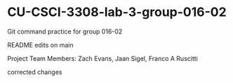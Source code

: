 # CU-CSCI-3308-lab-3-group-016-02

Git command practice for group 016-02

README edits on main

Project Team Members: Zach Evans, Jaan Sigel, Franco A Ruscitti

corrected changes


